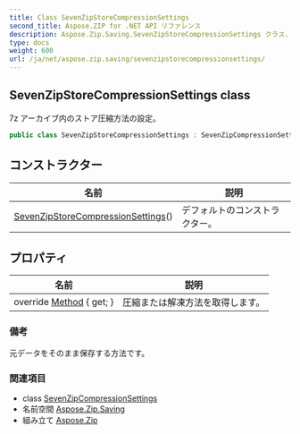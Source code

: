 ```yaml
---
title: Class SevenZipStoreCompressionSettings
second_title: Aspose.ZIP for .NET API リファレンス
description: Aspose.Zip.Saving.SevenZipStoreCompressionSettings クラス. 7z アーカイブ内のストア圧縮方法の設定
type: docs
weight: 600
url: /ja/net/aspose.zip.saving/sevenzipstorecompressionsettings/
---
```

## SevenZipStoreCompressionSettings class

7z アーカイブ内のストア圧縮方法の設定。

```csharp
public class SevenZipStoreCompressionSettings : SevenZipCompressionSettings
```

## コンストラクター

| 名前 | 説明 |
| --- | --- |
| [SevenZipStoreCompressionSettings](sevenzipstorecompressionsettings/)() | デフォルトのコンストラクター。 |

## プロパティ

| 名前 | 説明 |
| --- | --- |
| override [Method](../../aspose.zip.saving/sevenzipstorecompressionsettings/method/) { get; } | 圧縮または解凍方法を取得します。 |

### 備考

元データをそのまま保存する方法です。

### 関連項目

* class [SevenZipCompressionSettings](../sevenzipcompressionsettings/)
* 名前空間 [Aspose.Zip.Saving](../../aspose.zip.saving/)
* 組み立て [Aspose.Zip](../../)


